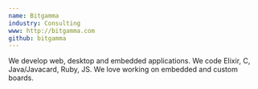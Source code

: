 ```yaml
---
name: Bitgamma
industry: Consulting
www: http://bitgamma.com
github: bitgamma
---
```

We develop web, desktop and embedded applications. We code Elixir, C, Java/Javacard, Ruby, JS. We love working on embedded and custom boards.
